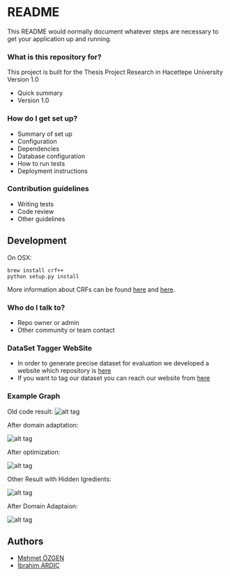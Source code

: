 # README #

This README would normally document whatever steps are necessary to get your application up and running.

### What is this repository for? ###
This project is built for the Thesis Project Research in Hacettepe University
Version 1.0

* Quick summary
* Version 1.0

### How do I get set up? ###

* Summary of set up
* Configuration
* Dependencies
* Database configuration
* How to run tests
* Deployment instructions

### Contribution guidelines ###

* Writing tests
* Code review
* Other guidelines

## Development

On OSX:

    brew install crf++
    python setup.py install
    
  More information about
  CRFs can be found [here][crf_tut] and [here][nytimes].



### Who do I talk to? ###

* Repo owner or admin
* Other community or team contact

### DataSet Tagger WebSite
 * In order to generate precise dataset for evaluation we developed a website which repository is [here][recipePosMean] 
 * If you want to tag our dataset you can reach our website from [here][web] 



### Example Graph ###
Old code result:
![alt tag](https://github.com/ozgen/RecipePostagger/blob/master/results/result232.png)

After domain adaptation:

![alt tag](https://github.com/ozgen/RecipePostagger/blob/master/results/result232-2.png)


After optimization:

![alt tag](https://github.com/ozgen/RecipePostagger/blob/master/results/result232-3.png)


Other Result with Hidden Igredients:

![alt tag](https://github.com/ozgen/RecipePostagger/blob/master/results/result121.png)

After Domain Adaptaion:

![alt tag](https://github.com/ozgen/RecipePostagger/blob/master/results/result121-3.png)




## Authors

* [Mehmet ÖZGEN][mo]
* [İbrahim ARDIÇ][ia]


[crf_tut]:  http://people.cs.umass.edu/~mccallum/papers/crf-tutorial.pdf
[nytimes]: https://github.com/NYTimes/ingredient-phrase-tagger
[recipePosMean]: https://github.com/ozgen/recipePostaggerMEAN
[web]: http://104.236.30.39:3000
[ia]: https://github.com/ardicib
[mo]: mailto:ozgenmehmett@gmail.com

